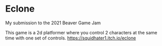 # Eclone
My submission to the 2021 Beaver Game Jam

This game is a 2d platformer where you control 2 characters at the same time with one set of controls. 
https://squidhater1.itch.io/eclone
